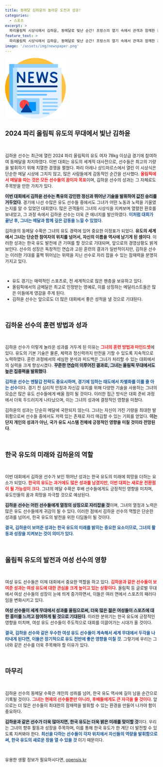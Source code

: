 ```yaml
---
title: 동메달 김하윤의 놀라운 도전과 성공!
categories:
  - 스포츠
excerpt: >
  파리올림픽 시상식에서 김하윤, 동메달로 빛난 순간! 프랑스의 열기 속에서 관객과 함께한 감동의 순간을 놓치지 마세요!
feature_text: >
  파리올림픽 시상식에서 김하윤, 동메달로 빛난 순간! 프랑스의 열기 속에서 관객과 함께한 감동의 순간을 놓치지 마세요!
image: '/assets/img/newspaper.png'
---
```


<p><img src="/assets/img/newspaper.png" alt="kimp 속보" /></p>

<h2 data-ke-size="size26">2024 파리 올림픽 유도의 무대에서 빛난 김하윤</h2>

<p data-ke-size="size16">&nbsp;</p>

<p>김하윤 선수는 최근에 열린 2024 파리 올림픽의 유도 여자 78kg 이상급 경기에 참여하여 동메달을 차지하였다. 이번 대회는 유도의 세계적 대사전으로, 선수들은 최고의 기량을 발휘하기 위해 치열한 경쟁을 펼쳤다. 파리 아레나 샹드마르스에서 열린 이 시상식은 단순한 메달 시상에 그치지 않고, 많은 사람들에게 감동적인 순간을 선사했다. <b><span style="color: #ee2323;">올림픽에서 메달을 따는 것은 모든 선수들의 꿈이자 목표</span></b>이며, 김하윤 선수의 성과는 그 자체로도 주목받을 만한 가치가 있다. </p>

<p><b><span style="background-color: #21538527;">이번 대회에서 김하윤 선수는 특유의 강인한 정신과 뛰어난 기술을 발휘하여 값진 승리를 거두었다</span></b>. 경기에 나선 수많은 유도 선수들 중에서도 그녀가 어떤 노동과 노력을 기울였는지를 알 수 있었던 대회였다. 많은 관객들이 그녀의 시상식을 지켜보며 열렬한 환호를 보내었고, 그 과정 속에서 김하윤 선수는 더욱 큰 에너지를 발산하였다. <b><span style="color: #1a5490;">이처럼 대회가 끝난 후, 그녀는 메달과 함께 깊은 감동을 느낄 수 있었다</span></b>.</p>

<p>김하윤의 동메달 수확은 그녀의 유도 경력에 있어 중요한 이정표가 되었다. <b>유도의 세계에서 그녀는 단순한 참여자의 위치를 넘어서, 자신의 이름을 역사에 남기게 된 셈이다</b>. 이러한 성과는 한국 유도 발전에 큰 기여를 할 것으로 기대되며, 앞으로의 경영상황도 밝게 보인다. 선수의 성장은 독창적인 연습과 고된 훈련의 결과가 일반적이지만, 김하윤 선수는 이러한 기대를 훌쩍 뛰어넘는 위력을 지닌 선수로 자리 잡을 수 있는 잠재력을 분명히 가지고 있다.</p>

<p data-ke-size="size16">&nbsp;</p>

<ul>
    <li>유도 경기는 매력적인 스포츠로, 전 세계적으로 많은 팬층을 보유하고 있다.</li>
    <li>올림픽에서의 금메달은 최고로 인정받는 영예로, 이를 상징하는 메달리스트들은 많은 이들에게 영감을 주게 된다.</li>
    <li>김하윤 선수는 앞으로도 더 많은 대회에서 좋은 성적을 낼 것으로 기대된다.</li>
</ul>

<p data-ke-size="size16">&nbsp;</p>

<h2 data-ke-size="size26">김하윤 선수의 훈련 방법과 성과</h2>

<p data-ke-size="size16">&nbsp;</p>

<p>김하윤 선수가 이렇게 놀라운 성과를 거두게 된 이유는 <b><span style="color: #ee2323;">그녀의 훈련 방법과 마인드셋</span></b>에 있다. 유도의 기본 기술은 물론, 체력과 정신력까지 만전을 기할 수 있도록 지속적으로 노력하였다. 훈련 과정에서의 세심한 분석과 피드백은 그녀가 처리할 수 있는 대회에서의 실력을 크게 향상시켰다. <b><span style="background-color: #21538527;">꾸준한 연습이 이루어진 결과로, 그녀는 올림픽 무대에서도 높은 집중력을 발휘했다</span></b>. </p>

<p><b><span style="color: #1a5490;">김하윤 선수는 멘탈갑 전략도 중요시하며, 경기에 임하는 태도에서 차별화를 이룰 줄 아는 선수</span></b>이다. 경기 전 심리적 안정과 자신감 유지를 위해 다양한 기술을 사용하는 그녀의 모습은 많은 유도 선수들에게 배울 점이 될 것이다. 이러한 접근 방식은 대회 준비 과정에서 더욱 두드러지게 나타났으며, 이는 그녀의 성과에 결정적인 영향을 미쳤다.</p>

<p>김하윤의 성과는 단순히 메달에 국한되지 않는다. 그녀는 자신이 가진 기량을 최대한 발휘함으로써 선수들 중에서도 저력 있는 존재로 자리 매김할 수 있는 기회를 얻었다. <b>이는 단지 개인의 성과가 아닌, 국가 유도 시스템 전체에 긍정적인 영향을 미칠 것이라 전망된다</b>.</p>

<p data-ke-size="size16">&nbsp;</p>

<h2 data-ke-size="size26">한국 유도의 미래와 김하윤의 역할</h2>

<p data-ke-size="size16">&nbsp;</p>

<p>이번 대회에서 김하윤 선수가 보인 뛰어난 성과는 한국 유도의 미래에 희망을 더하는 요소가 되었다. <b><span style="color: #ee2323;">한국의 유도는 과거에도 많은 성과를 남겼지만, 이번 대회는 새로운 전환점이 될 가능성이 크다</span></b>. 그녀의 메달 수확은 후배 선수들에게도 긍정적인 영향을 미치며, 유도인들의 꿈과 희망을 자극할 것으로 예상된다.</p>

<p><b><span style="background-color: #21538527;">김하윤 선수는 어린 선수들에게 열정의 상징으로 자리잡을 것</span></b>이며, 그녀의 열정과 노력은 많은 유도 선수들에게 귀감이 될 수 있다. 이러한 점에서 김하윤 선수의 역할은 단순한 성과를 넘어서, 한국 유도의 발전을 위한 디딤돌이 될 것이다. </p>

<p><b><span style="color: #1a5490;">결국, 김하윤이 보여준 성과는 한국 유도의 미래를 밝히는 중요한 요소이므로, 그녀의 활동과 성장을 지켜보는 것이 의미가 있다</span></b>.</p>

<p data-ke-size="size16">&nbsp;</p>

<h2 data-ke-size="size26">올림픽 유도의 발전과 여성 선수의 영향</h2>

<p data-ke-size="size16">&nbsp;</p>

<p>여성 유도 선수들은 이제 대회에서 중요한 역할을 하고 있다. <b><span style="color: #ee2323;">김하윤과 같은 선수들이 보여준 성과는 여성 유도에 대한 관심을 크게 높이고 있는 상황이다</span></b>. 올림픽 등 글로벌 무대에서 여성 선수들의 성장이 눈에 띄게 증가하면서, 이들은 여러 면에서 스포츠의 패러다임을 변화시키고 있다.</p>

<p><b><span style="background-color: #21538527;">여성 선수들이 세계 무대에서 성과를 올림으로써, 더욱 많은 젊은 여성들이 스포츠에 대한 흥미를 느끼고 참여하게 될 것으로 기대된다</span></b>. 이러한 분위기는 한국 유도에 긍정적인 영향을 미치며, 여성 유도 선수들이 주도적으로 대회를 이끌어가는 시대가 올 것이다.</p>

<p><b><span style="color: #1a5490;">결국, 김하윤 선수와 같은 우수한 여성 유도 선수들이 계속해서 세계 무대에서 두각을 나타내게 된다면, 이들은 장기적으로 유도 전반에 좋은 영향을 미칠 것</span></b>. 그렇기에 우리는 그녀와 같은 선수를 더욱 주목해야 할 이유가 있다.</p>

<p data-ke-size="size16">&nbsp;</p>

<h2 data-ke-size="size26">마무리</h2>

<p data-ke-size="size16">&nbsp;</p>

<p>김하윤 선수의 동메달 수확은 개인의 성취를 넘어, 한국 유도 역사에 길이 남을 순간으로 기록될 것이다. <b><span style="color: #ee2323;">그녀는 현재의 선수들뿐만 아니라, 후배들에게도 큰 자극을 줄 것이다</span></b>. 앞으로는 더 많은 선수들이 최대한의 잠재력을 발휘할 수 있는 환경을 만들어 나가야 함이 중요하다.</p>

<p><b><span style="background-color: #21538527;">김하윤과 같은 선수가 더욱 많아지면, 한국 유도는 더욱 밝은 미래를 맞이할 것</span></b>이다. 우리는 그녀의 향후 활동과 성장을 주목하며, 이를 통해 한국 유도가 한 계단 더 발전할 수 있도록 지켜봐야 한다. <b><span style="color: #1a5490;"> 최선을 다하는 선수들이 각자 위치에서 자신들의 역량을 발휘함으로써, 한국 유도의 새로운 장을 열 수 있을 것 </span></b>이기 때문이다. </p>

<p data-ke-size="size16">&nbsp;</p>
유용한 생활 정보가 필요하시다면, <a href="https://opensis.kr" rel="dofollow">opensis.kr</a>


